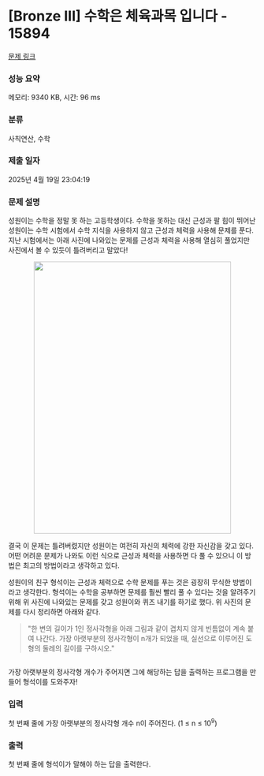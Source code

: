 # [Bronze III] 수학은 체육과목 입니다 - 15894 

[문제 링크](https://www.acmicpc.net/problem/15894) 

### 성능 요약

메모리: 9340 KB, 시간: 96 ms

### 분류

사칙연산, 수학

### 제출 일자

2025년 4월 19일 23:04:19

### 문제 설명

<p>성원이는 수학을 정말 못 하는 고등학생이다. 수학을 못하는 대신 근성과 팔 힘이 뛰어난 성원이는 수학 시험에서 수학 지식을 사용하지 않고 근성과 체력을 사용해 문제를 푼다. 지난 시험에서는 아래 사진에 나와있는 문제를 근성과 체력을 사용해 열심히 풀었지만 사진에서 볼 수 있듯이 틀려버리고 말았다!</p>

<p style="text-align: center;"><img alt="" src="https://upload.acmicpc.net/8f346caa-48f9-4e98-afcd-1aedbce594f4/-/preview/" style="width: 400px; height: 552px;"></p>

<p>결국 이 문제는 틀려버렸지만 성원이는 여전히 자신의 체력에 강한 자신감을 갖고 있다. 어떤 어려운 문제가 나와도 이런 식으로 근성과 체력을 사용하면 다 풀 수 있으니 이 방법은 최고의 방법이라고 생각하고 있다.</p>

<p>성원이의 친구 형석이는 근성과 체력으로 수학 문제를 푸는 것은 굉장히 무식한 방법이라고 생각한다. 형석이는 수학을 공부하면 문제를 훨씬 빨리 풀 수 있다는 것을 알려주기 위해 위 사진에 나와있는 문제를 갖고 성원이와 퀴즈 내기를 하기로 했다. 위 사진의 문제를 다시 정리하면 아래와 같다.</p>

<blockquote>
<p>"한 변의 길이가 1인 정사각형을 아래 그림과 같이 겹치지 않게 빈틈없이 계속 붙여 나간다. 가장 아랫부분의 정사각형이 n개가 되었을 때, 실선으로 이루어진 도형의 둘레의 길이를 구하시오."</p>
</blockquote>

<p style="text-align: center;"><img alt="" src="https://upload.acmicpc.net/5b7d2e93-e324-40c8-a274-0104750d6c43/-/preview/"></p>

<p>가장 아랫부분의 정사각형 개수가 주어지면 그에 해당하는 답을 출력하는 프로그램을 만들어 형석이를 도와주자!</p>

### 입력 

 <p>첫 번째 줄에 가장 아랫부분의 정사각형 개수 n이 주어진다. (1 ≤ n ≤ 10<sup>9</sup>)</p>

### 출력 

 <p>첫 번째 줄에 형석이가 말해야 하는 답을 출력한다.</p>

